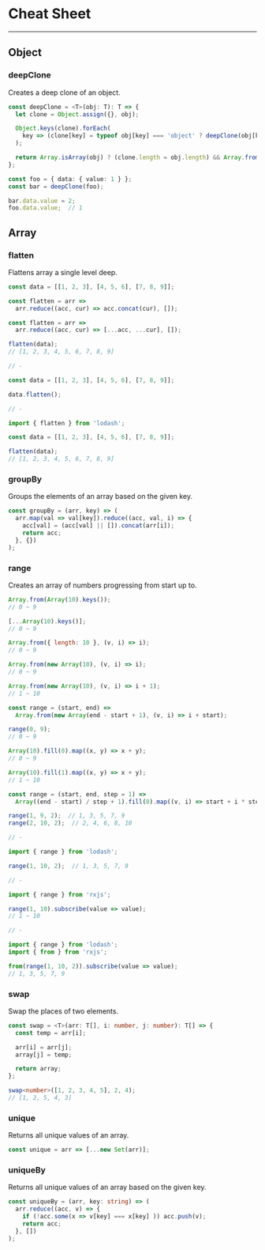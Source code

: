# Cheat Sheet

***

## Object

### deepClone

Creates a deep clone of an object.

```ts
const deepClone = <T>(obj: T): T => {
  let clone = Object.assign({}, obj);

  Object.keys(clone).forEach(
    key => (clone[key] = typeof obj[key] === 'object' ? deepClone(obj[key]) : obj[key])
  );

  return Array.isArray(obj) ? (clone.length = obj.length) && Array.from(clone) : clone;
};

const foo = { data: { value: 1 } };
const bar = deepClone(foo);

bar.data.value = 2;
foo.data.value;  // 1
```

## Array

### flatten

Flattens array a single level deep.

```js
const data = [[1, 2, 3], [4, 5, 6], [7, 8, 9]];

const flatten = arr =>
  arr.reduce((acc, cur) => acc.concat(cur), []);

const flatten = arr =>
  arr.reduce((acc, cur) => [...acc, ...cur], []);

flatten(data);
// [1, 2, 3, 4, 5, 6, 7, 8, 9]

// -

const data = [[1, 2, 3], [4, 5, 6], [7, 8, 9]];

data.flatten();

// -

import { flatten } from 'lodash';

const data = [[1, 2, 3], [4, 5, 6], [7, 8, 9]];

flatten(data);
// [1, 2, 3, 4, 5, 6, 7, 8, 9]
```

### groupBy

Groups the elements of an array based on the given key.

```ts
const groupBy = (arr, key) => (
  arr.map(val => val[key]).reduce((acc, val, i) => {
    acc[val] = (acc[val] || []).concat(arr[i]);
    return acc;
  }, {})
);
```

### range

Creates an array of numbers progressing from start up to.

```js
Array.from(Array(10).keys());
// 0 ~ 9

[...Array(10).keys()];
// 0 ~ 9

Array.from({ length: 10 }, (v, i) => i);
// 0 ~ 9

Array.from(new Array(10), (v, i) => i);
// 0 ~ 9

Array.from(new Array(10), (v, i) => i + 1);
// 1 ~ 10

const range = (start, end) =>
  Array.from(new Array(end - start + 1), (v, i) => i + start);

range(0, 9);
// 0 ~ 9

Array(10).fill(0).map((x, y) => x + y);
// 0 ~ 9

Array(10).fill(1).map((x, y) => x + y);
// 1 ~ 10

const range = (start, end, step = 1) =>
  Array((end - start) / step + 1).fill(0).map((v, i) => start + i * step);

range(1, 9, 2);  // 1, 3, 5, 7, 9
range(2, 10, 2);  // 2, 4, 6, 8, 10

// -

import { range } from 'lodash';

range(1, 10, 2);  // 1, 3, 5, 7, 9

// -

import { range } from 'rxjs';

range(1, 10).subscribe(value => value);
// 1 ~ 10

// -

import { range } from 'lodash';
import { from } from 'rxjs';

from(range(1, 10, 2)).subscribe(value => value);
// 1, 3, 5, 7, 9
```

### swap

Swap the places of two elements.

```ts
const swap = <T>(arr: T[], i: number, j: number): T[] => {
  const temp = arr[i];

  arr[i] = arr[j];
  array[j] = temp;

  return array;
};

swap<number>([1, 2, 3, 4, 5], 2, 4);
// [1, 2, 5, 4, 3]
```

### unique

Returns all unique values of an array.

```ts
const unique = arr => [...new Set(arr)];
```

### uniqueBy

Returns all unique values of an array based on the given key.

```ts
const uniqueBy = (arr, key: string) => (
  arr.reduce((acc, v) => {
    if (!acc.some(x => v[key] === x[key] )) acc.push(v);
    return acc;
  }, [])
);
```
